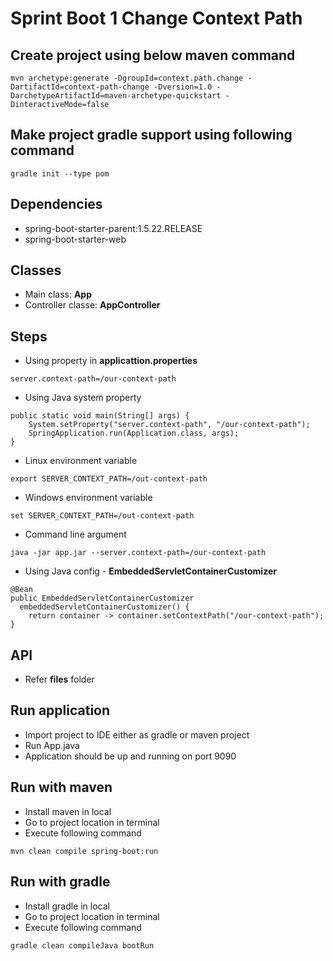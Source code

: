 # Sprint Boot 1 Change Context Path

## Create project using below maven command
```
mvn archetype:generate -DgroupId=context.path.change -DartifactId=context-path-change -Dversion=1.0 -DarchetypeArtifactId=maven-archetype-quickstart -DinteractiveMode=false
```

## Make project gradle support using following command
```
gradle init --type pom
```

## Dependencies
* spring-boot-starter-parent:1.5.22.RELEASE
* spring-boot-starter-web

## Classes
* Main class: **App**
* Controller classe: **AppController**

## Steps
* Using property in **applicattion.properties**
```
server.context-path=/our-context-path
```
* Using Java system property
```
public static void main(String[] args) {
    System.setProperty("server.context-path", "/our-context-path");
    SpringApplication.run(Application.class, args);
}
```
* Linux environment variable
```
export SERVER_CONTEXT_PATH=/out-context-path
```
* Windows environment variable
```
set SERVER_CONTEXT_PATH=/out-context-path
```
* Command line argument
```
java -jar app.jar --server.context-path=/our-context-path
```
* Using Java config - **EmbeddedServletContainerCustomizer**
```
@Bean
public EmbeddedServletContainerCustomizer
  embeddedServletContainerCustomizer() {
    return container -> container.setContextPath("/our-context-path");
}
```

## API
* Refer **files** folder

## Run application
* Import project to IDE either as gradle or maven project
* Run App.java
* Application should be up and running on port 9090

## Run with maven
* Install maven in local
* Go to project location in terminal
* Execute following command
```
mvn clean compile spring-boot:run
```

## Run with gradle
* Install gradle in local
* Go to project location in terminal
* Execute following command
```
gradle clean compileJava bootRun
```